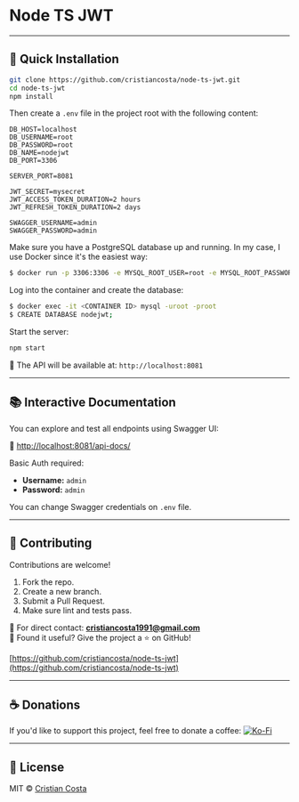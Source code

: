 # Node TS JWT

---

## 🚀 Quick Installation

```bash
git clone https://github.com/cristiancosta/node-ts-jwt.git
cd node-ts-jwt
npm install
```

Then create a `.env` file in the project root with the following content:

```env
DB_HOST=localhost
DB_USERNAME=root
DB_PASSWORD=root
DB_NAME=nodejwt
DB_PORT=3306

SERVER_PORT=8081

JWT_SECRET=mysecret
JWT_ACCESS_TOKEN_DURATION=2 hours
JWT_REFRESH_TOKEN_DURATION=2 days

SWAGGER_USERNAME=admin
SWAGGER_PASSWORD=admin
```

Make sure you have a PostgreSQL database up and running. In my case, I use Docker since it's the easiest way:

```bash
$ docker run -p 3306:3306 -e MYSQL_ROOT_USER=root -e MYSQL_ROOT_PASSWORD=root -d mysql
```

Log into the container and create the database:

```bash
$ docker exec -it <CONTAINER ID> mysql -uroot -proot
$ CREATE DATABASE nodejwt;
```

Start the server:

```bash
npm start
```

📍 The API will be available at: `http://localhost:8081`

---

## 📚 Interactive Documentation

You can explore and test all endpoints using Swagger UI:

🔗 [http://localhost:8081/api-docs/](http://localhost:8081/api-docs/)

Basic Auth required:

- **Username:** `admin`
- **Password:** `admin`

You can change Swagger credentials on `.env` file.

---

## 🤝 Contributing

Contributions are welcome!

1. Fork the repo.
2. Create a new branch.
3. Submit a Pull Request.
4. Make sure lint and tests pass.

📩 For direct contact: **cristiancosta1991@gmail.com**  
🌟 Found it useful? Give the project a ⭐ on GitHub!

[https://github.com/cristiancosta/node-ts-jwt](https://github.com/cristiancosta/node-ts-jwt)

---

## ☕ Donations

If you'd like to support this project, feel free to donate a coffee: [![Ko-Fi](https://img.shields.io/badge/Ko--fi-Donate-red?logo=ko-fi)](https://ko-fi.com/cristiancosta)

---

## 📝 License

MIT © [Cristian Costa](mailto:cristiancosta1991@gmail.com)
